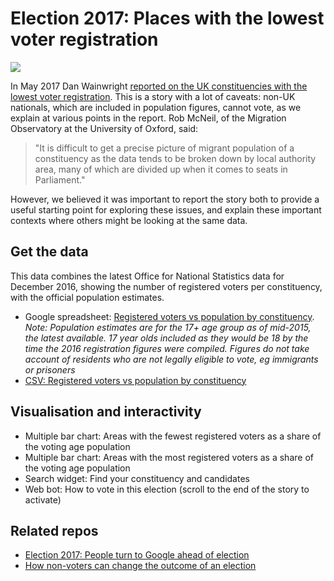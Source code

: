 # Election 2017: Places with the lowest voter registration

![](https://ichef-1.bbci.co.uk/news/624/cpsprodpb/875F/production/_96155643_chart_fewestregistered_birmingham.png)

In May 2017 Dan Wainwright [reported on the UK constituencies with the lowest voter registration](http://www.bbc.co.uk/news/election-2017-39999279). This is a story with a lot of caveats: non-UK nationals, which are included in population figures, cannot vote, as we explain at various points in the report. Rob McNeil, of the Migration Observatory at the University of Oxford, said: 

> "It is difficult to get a precise picture of migrant population of a constituency as the data tends to be broken down by local authority area, many of which are divided up when it comes to seats in Parliament."

However, we believed it was important to report the story both to provide a useful starting point for exploring these issues, and explain these important contexts where others might be looking at the same data. 

## Get the data

This data combines the latest Office for National Statistics data for December 2016, showing the number of registered voters per constituency, with the official population estimates.

* Google spreadsheet: [Registered voters vs population by constituency](https://docs.google.com/spreadsheets/d/1_5h-PVKPwvnwRXK9WbfQ3QqiSPXOQhgGguXJ_e5tOb0/edit#gid=0). *Note: Population estimates are for the 17+ age group as of mid-2015, the latest available. 17 year olds included as they would be 18 by the time the 2016 registration figures were compiled. Figures do not take account of residents who are not legally eligible to vote, eg immigrants or prisoners*
* [CSV: Registered voters vs population by constituency](https://raw.githubusercontent.com/BBC-Data-Unit/election17-voter-registration/master/Registered%20voters%20vs%20population%20by%20constituency.csv)

## Visualisation and interactivity

* Multiple bar chart: Areas with the fewest registered voters as a share of the voting age population
* Multiple bar chart: Areas with the most registered voters as a share of the voting age population
* Search widget: Find your constituency and candidates
* Web bot: How to vote in this election (scroll to the end of the story to activate)

## Related repos

* [Election 2017: People turn to Google ahead of election](https://github.com/BBC-Data-Unit/election17-google)
* [How non-voters can change the outcome of an election](https://github.com/BBC-Data-Unit/non-voters)



